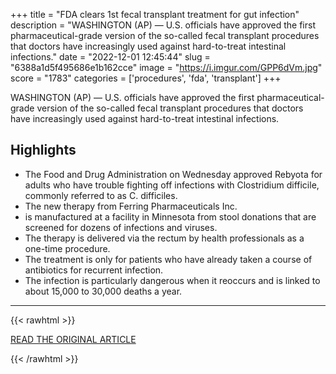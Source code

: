 +++
title = "FDA clears 1st fecal transplant treatment for gut infection"
description = "WASHINGTON (AP) — U.S. officials have approved the first pharmaceutical-grade version of the so-called fecal transplant procedures that doctors have increasingly used against hard-to-treat intestinal infections."
date = "2022-12-01 12:45:44"
slug = "6388a1d5f495686e1b162cce"
image = "https://i.imgur.com/GPP6dVm.jpg"
score = "1783"
categories = ['procedures', 'fda', 'transplant']
+++

WASHINGTON (AP) — U.S. officials have approved the first pharmaceutical-grade version of the so-called fecal transplant procedures that doctors have increasingly used against hard-to-treat intestinal infections.

## Highlights

- The Food and Drug Administration on Wednesday approved Rebyota for adults who have trouble fighting off infections with Clostridium difficile, commonly referred to as C. difficiles.
- The new therapy from Ferring Pharmaceuticals Inc.
- is manufactured at a facility in Minnesota from stool donations that are screened for dozens of infections and viruses.
- The therapy is delivered via the rectum by health professionals as a one-time procedure.
- The treatment is only for patients who have already taken a course of antibiotics for recurrent infection.
- The infection is particularly dangerous when it reoccurs and is linked to about 15,000 to 30,000 deaths a year.

---

{{< rawhtml >}}
  <p class="article-category">
    <a target="_blank" href="https://apnews.com/article/health-business-philanthropy-80e3d3737293482332fccaf1a5244260">READ THE ORIGINAL ARTICLE</a>
  </p>
{{< /rawhtml >}}
